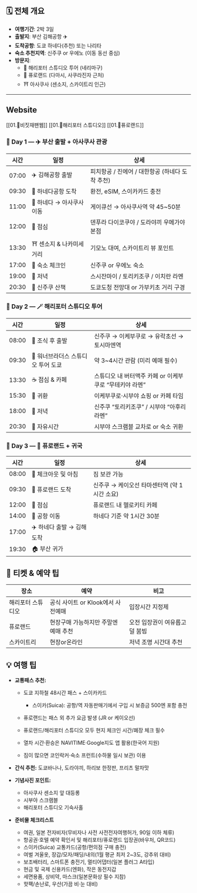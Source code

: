 ## 🗓 전체 개요

- **여행기간**: 2박 3일
- **출발지**: 부산 김해공항 ✈️
- **도착공항**: 도쿄 하네다(추천) 또는 나리타
- **숙소 추천지역**: 신주쿠 or 우에노 (이동 동선 중심)
- **방문지**:
    - 🎇 해리포터 스튜디오 투어 (네리마구)
    - 🎀 퓨로랜드 (다마시, 사쿠라진자 근처)
    - ⛩ 아사쿠사 (센소지, 스카이트리 인근)

---


## Website

[[01.📃비짓재팬웹]]
[[01.🎇해리포터 스튜디오]]
[[01.🎀퓨로랜드]]



### 📅 Day 1 — ✈️ 부산 출발 + 아사쿠사 관광

| 시간    | 일정               | 상세                            |
| ----- | ---------------- | ----------------------------- |
| 07:00 | ✈️ 김해공항 출발       | 피치항공 / 진에어 / 대한항공 (하네다 도착 추천) |
| 09:30 | 🛬 하네다공항 도착      | 환전, eSIM, 스이카카드 충전            |
| 11:00 | 🚆 하네다 → 아사쿠사 이동 | 게이큐선 → 아사쿠사역 약 45~50분         |
| 12:00 | 🍱 점심            | 덴푸라 다이코쿠야 / 도라야끼 우메가야 본점      |
| 13:30 | ⛩ 센소지 & 나카미세 거리  | 기모노 대여, 스카이트리 뷰 포인트           |
| 17:00 | 🏨 숙소 체크인        | 신주쿠 or 우에노 숙소                 |
| 19:00 | 🍣 저녁            | 스시잔마이 / 토리키조쿠 / 이치란 라멘        |
| 20:30 | 🌃 신주쿠 산책        | 도쿄도청 전망대 or 가부키초 거리 구경        |

### 📅 Day 2 — 🪄 해리포터 스튜디오 투어

| 시간    | 일정                   | 상세                                |
| ----- | -------------------- | --------------------------------- |
| 08:00 | 🍱 조식 후 출발           | 신주쿠 → 이케부쿠로 → 유락초선 → 토시마엔역        |
| 09:30 | 🎇 워너브라더스 스튜디오 투어 도쿄 | 약 3~4시간 관람 (미리 예매 필수)             |
| 13:30 | ☕ 점심 & 카페            | 스튜디오 내 버터맥주 카페 or 이케부쿠로 “무테키야 라멘” |
| 15:30 | 🚆 귀환                | 이케부쿠로·시부야 쇼핑 or 카페 타임             |
| 18:00 | 🍜 저녁                | 신주쿠 “토리키조쿠” / 시부야 “아후리 라멘”        |
| 20:30 | 🌃 자유시간              | 시부야 스크램블 교차로 or 숙소 귀환             |

### 📅 Day 3 — 🎀 퓨로랜드 + 귀국

|시간|일정|상세|
|---|---|---|
|08:00|🧳 체크아웃 및 아침|짐 보관 가능|
|09:30|🎀 퓨로랜드 도착|신주쿠 → 케이오선 타마센터역 (약 1시간 소요)|
|12:00|🍔 점심|퓨로랜드 내 헬로키티 카페|
|14:00|🚆 공항 이동|하네다 기준 약 1시간 30분|
|17:00|✈️ 하네다 출발 → 김해 도착||
|19:30|🏠 부산 귀가||


## 🎫 티켓 & 예약 팁

|장소|예약|비고|
|---|---|---|
|해리포터 스튜디오|공식 사이트 or Klook에서 사전예매|입장시간 지정제|
|퓨로랜드|현장구매 가능하지만 주말엔 예매 추천|오전 입장권이 여유롭고 덜 붐빔|
|스카이트리|현장or온라인|저녁 조명 시간대 추천|


## 💡 여행 팁

- **교통패스 추천:**
    
    - 도쿄 지하철 48시간 패스 + 스이카카드
	    - 스이카(Suica): 공항/역 자동판매기에서 구입 시 보증금 500엔 포함 충전
        
    - 퓨로랜드는 패스 외 추가 요금 발생 (JR or 케이오선)
	- 퓨로랜드/해리포터 스튜디오 모두 현지 체크인 시간/폐장 체크 필수
		
	- 열차 시간·환승은 NAVITIME·Google지도 앱 활용(한국어 지원)
	- 짐이 많으면 코인락커·숙소 프런트(수하물 일시 보관) 이용
	
- **간식 추천:** 도쿄바나나, 도라야끼, 하리보 한정판, 프리츠 말차맛
    
- **기념사진 포인트:**
    
    - 아사쿠사 센소지 앞 대등롱
    - 시부야 스크램블
    - 해리포터 스튜디오 기숙사홀
	
- **준비물 체크리스트**
	
	- 여권, 일본 전자비자(무비자나 사전 사전전자여행허가, 90일 이하 체류)
	- 항공권·호텔 예약 확인서 및 해리포터/퓨로랜드 입장권(바우처, QR코드)
	- 스이카(Suica) 교통카드(공항/편의점 구매 충전)
	- 여벌 겨울옷, 장갑/모자/패딩/내의(1월 평균 최저 2~3도, 강추위 대비)
	- 보조배터리, 스마트폰 충전기, 멀티어댑터(일본 플러그 A타입)
	- 현금 및 국제 신용카드(엔화), 작은 동전지갑
	- 세면용품, 상비약, 마스크(일본문화상 필수 지참)
	- 핫팩/손난로, 우산(가끔 비·눈 대비)


